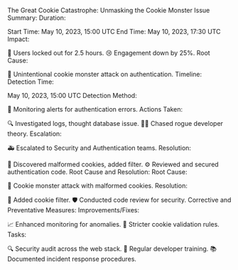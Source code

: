The Great Cookie Catastrophe: Unmasking the Cookie Monster
Issue Summary:
Duration:

Start Time: May 10, 2023, 15:00 UTC
End Time: May 10, 2023, 17:30 UTC
Impact:

🚫 Users locked out for 2.5 hours.
😢 Engagement down by 25%.
Root Cause:

🍪 Unintentional cookie monster attack on authentication.
Timeline:
Detection Time:

May 10, 2023, 15:00 UTC
Detection Method:

🚨 Monitoring alerts for authentication errors.
Actions Taken:

🔍 Investigated logs, thought database issue.
🕵️‍♂️ Chased rogue developer theory.
Escalation:

🚑 Escalated to Security and Authentication teams.
Resolution:

🍪 Discovered malformed cookies, added filter.
⚙️ Reviewed and secured authentication code.
Root Cause and Resolution:
Root Cause:

🍪 Cookie monster attack with malformed cookies.
Resolution:

🍪 Added cookie filter.
🛡️ Conducted code review for security.
Corrective and Preventative Measures:
Improvements/Fixes:

📈 Enhanced monitoring for anomalies.
🍪 Stricter cookie validation rules.
Tasks:

🔍 Security audit across the web stack.
🔄 Regular developer training.
📚 Documented incident response procedures.
